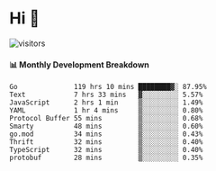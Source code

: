 # Hi 👋
 
![visitors](https://visitor-badge.glitch.me/badge?page_id=sorcererxw.sorcererx)

#### 📊 Monthly Development Breakdown

<!--START_SECTION:waka-->
```text
Go              119 hrs 10 mins ████████▓░ 87.95%
Text            7 hrs 33 mins   ▓░░░░░░░░░ 5.57%
JavaScript      2 hrs 1 min     ▒░░░░░░░░░ 1.49%
YAML            1 hr 4 mins     ▒░░░░░░░░░ 0.80%
Protocol Buffer 55 mins         ▒░░░░░░░░░ 0.68%
Smarty          48 mins         ▒░░░░░░░░░ 0.60%
go.mod          34 mins         ▒░░░░░░░░░ 0.43%
Thrift          32 mins         ▒░░░░░░░░░ 0.40%
TypeScript      32 mins         ▒░░░░░░░░░ 0.40%
protobuf        28 mins         ▒░░░░░░░░░ 0.35%
```
<!--END_SECTION:waka-->
